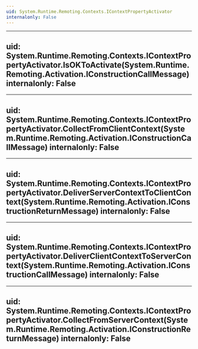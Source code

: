 ```yaml
---
uid: System.Runtime.Remoting.Contexts.IContextPropertyActivator
internalonly: False
---
```


---
uid: System.Runtime.Remoting.Contexts.IContextPropertyActivator.IsOKToActivate(System.Runtime.Remoting.Activation.IConstructionCallMessage)
internalonly: False
---

---
uid: System.Runtime.Remoting.Contexts.IContextPropertyActivator.CollectFromClientContext(System.Runtime.Remoting.Activation.IConstructionCallMessage)
internalonly: False
---

---
uid: System.Runtime.Remoting.Contexts.IContextPropertyActivator.DeliverServerContextToClientContext(System.Runtime.Remoting.Activation.IConstructionReturnMessage)
internalonly: False
---

---
uid: System.Runtime.Remoting.Contexts.IContextPropertyActivator.DeliverClientContextToServerContext(System.Runtime.Remoting.Activation.IConstructionCallMessage)
internalonly: False
---

---
uid: System.Runtime.Remoting.Contexts.IContextPropertyActivator.CollectFromServerContext(System.Runtime.Remoting.Activation.IConstructionReturnMessage)
internalonly: False
---
